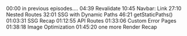 00:00 in previous episodes....
04:39 Revalidate
10:45 Navbar: Link
27:10 Nested Routes
32:01 SSG with Dynamic Paths
46:21 getStaticPaths()
01:03:31 SSG Recap
01:12:55 API Routes
01:33:06 Custom Error Pages
01:38:18 Image Optimization
01:45:20 one more Render Recap
